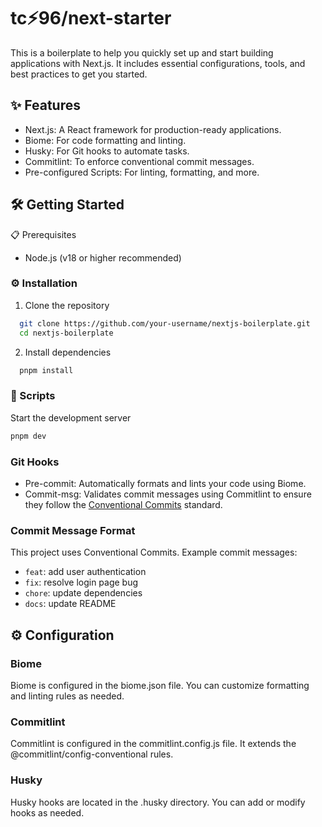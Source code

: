 # tc⚡96/next-starter
This is a boilerplate to help you quickly set up and start building applications with Next.js. It includes essential configurations, tools, and best practices to get you started.

## ✨ Features
- Next.js: A React framework for production-ready applications.
- Biome: For code formatting and linting.
- Husky: For Git hooks to automate tasks.
- Commitlint: To enforce conventional commit messages.
- Pre-configured Scripts: For linting, formatting, and more.

## 🛠️ Getting Started
📋 Prerequisites
  - Node.js (v18 or higher recommended)

### ⚙️ Installation

1. Clone the repository
```bash
  git clone https://github.com/your-username/nextjs-boilerplate.git
  cd nextjs-boilerplate
```

2. Install dependencies
```bash
  pnpm install
```
### 📜 Scripts
Start the development server

```bash
pnpm dev
```

###  Git Hooks
- Pre-commit: Automatically formats and lints your code using Biome.
- Commit-msg: Validates commit messages using Commitlint to ensure they follow the [Conventional Commits](https://www.conventionalcommits.org/) standard.

### Commit Message Format

This project uses Conventional Commits. Example commit messages:

- `feat`: add user authentication
- `fix`: resolve login page bug
- `chore`: update dependencies
- `docs`: update README

## ⚙️ Configuration

### Biome
Biome is configured in the biome.json file. You can customize formatting and linting rules as needed.

### Commitlint
Commitlint is configured in the commitlint.config.js file. It extends the @commitlint/config-conventional rules.

### Husky
Husky hooks are located in the .husky directory. You can add or modify hooks as needed.